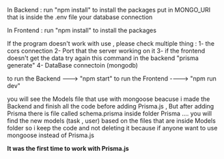 In Backend :
run "npm install" to install the packages
put in MONGO_URI that is inside the .env file your database connection 

In Frontend :
run "npm install" to install the packages

If the program doesn't work with use , please check multiple thing :
1- the cors connection
2- Port that the server working on it 
3- if the frontend doesn't get the data try again this command in the backend "prisma generate"
4- DataBase connectoin (mongodb)


to run the Backend ---> "npm start"
to run the Frontend  ----> "npm run dev"

you will see the Models file that use with mongoose beacuse i made the Backend and finish all the code before adding Prisma.js , But
after adding Prisma there is file called schema.prisma inside folder Prisma .... you will find the new models (task , user) based on the files that are inside Models folder
so i keep the code and not deleting it because if anyone want to use mongoose instead of Prisma.js

****It was the first time to work with Prisma.js****
